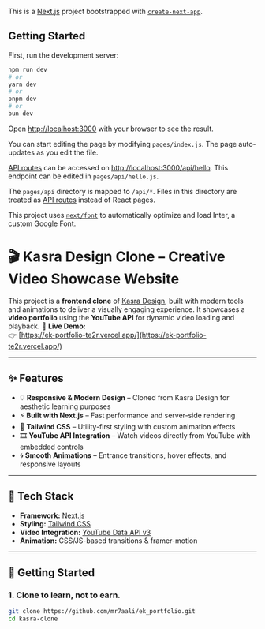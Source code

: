 This is a [Next.js](https://nextjs.org/) project bootstrapped with [`create-next-app`](https://github.com/vercel/next.js/tree/canary/packages/create-next-app).

## Getting Started

First, run the development server:

```bash
npm run dev
# or
yarn dev
# or
pnpm dev
# or
bun dev
```

Open [http://localhost:3000](http://localhost:3000) with your browser to see the result.

You can start editing the page by modifying `pages/index.js`. The page auto-updates as you edit the file.

[API routes](https://nextjs.org/docs/api-routes/introduction) can be accessed on [http://localhost:3000/api/hello](http://localhost:3000/api/hello). This endpoint can be edited in `pages/api/hello.js`.

The `pages/api` directory is mapped to `/api/*`. Files in this directory are treated as [API routes](https://nextjs.org/docs/api-routes/introduction) instead of React pages.

This project uses [`next/font`](https://nextjs.org/docs/basic-features/font-optimization) to automatically optimize and load Inter, a custom Google Font.

# 🎬 Kasra Design Clone – Creative Video Showcase Website

This project is a **frontend clone** of [Kasra Design](https://www.kasradesign.com/), built with modern tools and animations to deliver a visually engaging experience. It showcases a **video portfolio** using the **YouTube API** for dynamic video loading and playback.
🚀 **Live Demo:**  
👉 [https://ek-portfolio-te2r.vercel.app/](https://ek-portfolio-te2r.vercel.app/)

---

## ✨ Features

- 💡 **Responsive & Modern Design** – Cloned from Kasra Design for aesthetic learning purposes
- ⚡ **Built with Next.js** – Fast performance and server-side rendering
- 🎨 **Tailwind CSS** – Utility-first styling with custom animation effects
- 🎞️ **YouTube API Integration** – Watch videos directly from YouTube with embedded controls
- 🌀 **Smooth Animations** – Entrance transitions, hover effects, and responsive layouts

---

## 🔧 Tech Stack

- **Framework:** [Next.js](https://nextjs.org)
- **Styling:** [Tailwind CSS](https://tailwindcss.com)
- **Video Integration:** [YouTube Data API v3](https://developers.google.com/youtube/v3)
- **Animation:** CSS/JS-based transitions & framer-motion

---

## 🚀 Getting Started

### 1. Clone to learn, not to earn.

```bash
git clone https://github.com/mr7aali/ek_portfolio.git
cd kasra-clone
```
